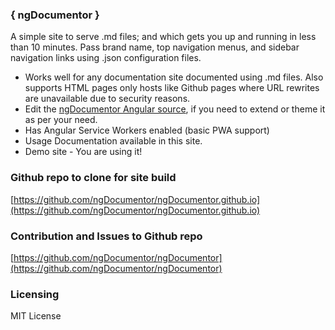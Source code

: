 ### { ngDocumentor }
  
A simple site to serve .md files; and which gets you up and running in less than 10 minutes. 
Pass brand name, top navigation menus, and sidebar navigation links using .json configuration files.

* Works well for any documentation site documented using .md files. Also supports HTML pages only hosts like Github pages where URL rewrites are unavailable due to security reasons.
* Edit the [ngDocumentor Angular source](https://github.com/ngDocumentor/ngDocumentor), if you need to extend or theme it as per your need.
* Has Angular Service Workers enabled (basic PWA support)
* Usage Documentation available in this site.
* Demo site - You are using it!

### Github repo to clone for site build
[https://github.com/ngDocumentor/ngDocumentor.github.io](https://github.com/ngDocumentor/ngDocumentor.github.io)

### Contribution and Issues to Github repo
[https://github.com/ngDocumentor/ngDocumentor](https://github.com/ngDocumentor/ngDocumentor)

### Licensing
MIT License


